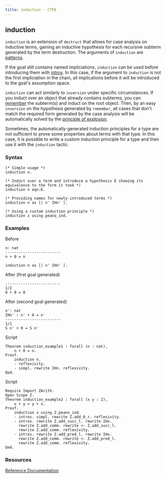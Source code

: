 ```yaml
---
title: induction - CTPE
---
```


## induction

`induction` is an extension of `destruct` that allows for case analysis on inductive terms, gaining an inductive hypothesis for each recursive subterm generated by the term destruction.
The arguments of `induction` are [patterns](/ctpe/glossary.html#pattern).

If the goal still contains named impliciations, `induction` can be used before introducing them with [intros](/ctpe/Generalization/intros.html).
In this case, if the argument to `induction` is not the first impliciation in the chain, all implications before it will be introduced to the goal's assumption space.

`induction` can act similarly to `inversion` under specific circumstances.
If you induct over an object that already contains subterms, you can [remember](/ctpe/Rewriting/remember.html) the subterm(s) and induct on the root object. Then, by an easy `inversion` on the hypothesis generated by `remember`, all cases that don't match the required form generated by the case analysis will be automatically solved by the [principle of explosion](/ctpe/glossary.html#explosion).

Sometimes, the automatically-generated induction principles for a type are not sufficient to prove some properties about terms with that type. 
In this case, it is possible to write a custom induction principle for a type and then use it with the `induction` tactic.

### Syntax

```coq
(* Simple usage *)
induction n.

(* Induct over a term and introduce a hypothesis E showing its equivalence to the form it took *)
induction n eqn:E.

(* Providing names for newly-introduced terms *)
induction n as [| n' IHn' ].

(* Using a custom induction principle *)
induction z using peano_ind.
```

### Examples

Before
```coq
n: nat
-------------------------
n + 0 = n
```

```coq
induction n as [| n' IHn' ].
```

After (first goal generated)
```coq
-------------------------
1/2
0 + 0 = 0
```

After (second goal generated)
```coq
n': nat
IHn' : n' + 0 = n'
-------------------------
1/1
S n' + 0 = S n'
```

Script
```coq
Theorem induction_example1 : forall (n : nat),
    n + 0 = n.
Proof.
    induction n.
    - reflexivity.
    - simpl. rewrite IHn. reflexivity.
Qed.
```

Script
```coq
Require Import ZArith.
Open Scope Z.
Theorem induction_example2 : forall (x y : Z),
    x + y = y + x.
Proof.
    induction x using Z.peano_ind.
    - intros. simpl. rewrite Z.add_0_r. reflexivity.
    - intros. rewrite Z.add_succ_l. rewrite IHx.
      rewrite Z.add_comm. rewrite <- Z.add_succ_l.
      rewrite Z.add_comm. reflexivity.
    - intros. rewrite Z.add_pred_l. rewrite IHx.
      rewrite Z.add_comm. rewrite <- Z.add_pred_l.
      rewrite Z.add_comm. reflexivity.
Qed. 
```

### Resources

[Reference Documentation](https://coq.inria.fr/doc/master/refman/proof-engine/tactics.html#coq:tacn.tactic)
